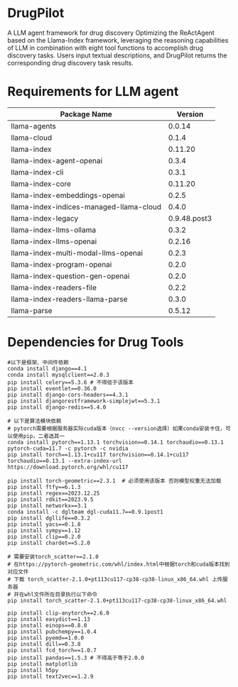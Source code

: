 # DrugPilot
A LLM agent framework for drug discovery
Optimizing the ReActAgent based on the Llama-Index framework, leveraging the reasoning capabilities of LLM in combination with eight tool functions to accomplish drug discovery tasks. 
Users input textual descriptions, and DrugPilot returns the corresponding drug discovery task results.

# Requirements for LLM agent
| Package Name                                      | Version         |  
|--------------------------------------------------|---------------|  
| llama-agents                                    | 0.0.14        |  
| llama-cloud                                     | 0.1.4         |  
| llama-index                                     | 0.11.20       |  
| llama-index-agent-openai                        | 0.3.4         |  
| llama-index-cli                                 | 0.3.1         |  
| llama-index-core                                | 0.11.20       |  
| llama-index-embeddings-openai                   | 0.2.5         |  
| llama-index-indices-managed-llama-cloud        | 0.4.0         |  
| llama-index-legacy                              | 0.9.48.post3  |  
| llama-index-llms-ollama                         | 0.3.2         |  
| llama-index-llms-openai                         | 0.2.16        |  
| llama-index-multi-modal-llms-openai             | 0.2.3         |  
| llama-index-program-openai                      | 0.2.0         |  
| llama-index-question-gen-openai                 | 0.2.0         |  
| llama-index-readers-file                        | 0.2.2         |  
| llama-index-readers-llama-parse                 | 0.3.0         |  
| llama-parse                                     | 0.5.12        |  

# Dependencies for Drug Tools
```
#以下是框架、中间件依赖
conda install django==4.1
conda install mysqlclient==2.0.3
pip install celery==5.3.6 # 不得低于该版本
pip install eventlet==0.36.0
pip install django-cors-headers==4.3.1
pip install djangorestframework-simplejwt==5.3.1
pip install django-redis==5.4.0

# 以下是算法模块依赖
# pytorch需要根据服务器实际cuda版本（nvcc --version选择）如果conda安装卡住，可以使用pip，二者选其一
conda install pytorch==1.13.1 torchvision==0.14.1 torchaudio==0.13.1 pytorch-cuda=11.7 -c pytorch -c nvidia
pip install torch==1.13.1+cu117 torchvision==0.14.1+cu117 torchaudio==0.13.1 --extra-index-url https://download.pytorch.org/whl/cu117

pip install torch-geometric==2.3.1  # 必须使用该版本 否则模型权重无法加载
pip install ftfy==6.1.3
pip install regex==2023.12.25
pip install rdkit==2023.9.5
pip install networkx==3.1
conda install -c dglteam dgl-cuda11.7==0.9.1post1
pip install dgllife==0.3.2
pip install yacs==0.1.8
pip install sympy==1.12
pip install clip==0.2.0
pip install chardet==5.2.0

# 需要安装torch_scatter==2.1.0
# 在https://pytorch-geometric.com/whl/index.html中根据torch和cuda版本找到对应文件
# 下载 torch_scatter-2.1.0+pt113cu117-cp38-cp38-linux_x86_64.whl 上传服务器
# 并在whl文件所在目录执行以下命令
pip install torch_scatter-2.1.0+pt113cu117-cp38-cp38-linux_x86_64.whl

pip install clip-anytorch==2.6.0
pip install easydict==1.13
pip install einops==0.8.0
pip install pubchempy==1.0.4
pip install pyemd==1.0.0
pip install dill==0.3.8
pip install fcd_torch==1.0.7
pip install pandas==1.5.3 # 不得高于等于2.0.0
pip install matplotlib
pip install h5py
pip install text2vec==1.2.9
```